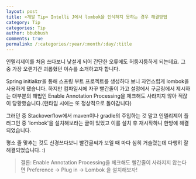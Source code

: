 ```yaml
---
layout: post
title: <개발 Tip> Intelli J에서 lombok을 인식하지 못하는 경우 해결방법
category: Tip
categories: Tip
author: bbubbush
comments: true
permalink: /:categories/:year/:month/:day/:title
---
```


인텔리제이를 처음 쓰다보니 낯설게 되어 간단한 오류에도 허둥지둥하게 되는데요. 그 중 가장 오랜기간 괴롭혔던 이슈를 소개하고자 합니다.

Spring initializr을 통해 스프링 부트 프로젝트를 생성하다 보니 자연스럽게 lombok을 사용하게 됐습니다. 하지만 컴파일시에 자꾸 빨간줄이 가고
설정에서 구글링에서 제시하는 대부분의 해법인 Enable Annotation Processing을 체크해도 사라지지 않아 적잖이 당황했습니다.(런타임 시에는 또 정상적으로 돌아갑니다)

그러던 중 Stackoverflow에서 maven이나 gradle의 주입하는 것 말고 인텔리제이 플러그인 중 'lombok'을 설치해보라는 글이 있었고 이를 설치 후 재시작하니 한방에 해결되었습니다.

평소 줄 맞추는 것도 신경쓰다보니 빨간글씨가 보일 때 마다 심히 거슬렸는데 다행히 잘 해결되었습니다. :)

>결론: Enable Annotation Processing을 체크해도 빨간줄이 사라지지 않는다면 Preference -> Plug in -> Lombok 을 설치해보자!